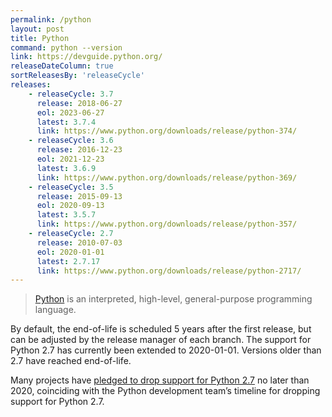 ```yaml
---
permalink: /python
layout: post
title: Python
command: python --version
link: https://devguide.python.org/
releaseDateColumn: true
sortReleasesBy: 'releaseCycle'
releases:
    - releaseCycle: 3.7
      release: 2018-06-27
      eol: 2023-06-27
      latest: 3.7.4
      link: https://www.python.org/downloads/release/python-374/
    - releaseCycle: 3.6
      release: 2016-12-23
      eol: 2021-12-23
      latest: 3.6.9
      link: https://www.python.org/downloads/release/python-369/
    - releaseCycle: 3.5
      release: 2015-09-13
      eol: 2020-09-13
      latest: 3.5.7
      link: https://www.python.org/downloads/release/python-357/
    - releaseCycle: 2.7
      release: 2010-07-03
      eol: 2020-01-01
      latest: 2.7.17
      link: https://www.python.org/downloads/release/python-2717/
---
```


> [Python](https://www.python.org/) is an interpreted, high-level, general-purpose programming language.

By default, the end-of-life is scheduled 5 years after the first release, but can be adjusted by the release manager of each branch. The support for Python 2.7 has currently been extended to 2020-01-01. Versions older than 2.7 have reached end-of-life.

Many projects have [pledged to drop support for Python 2.7](https://python3statement.org/) no later than 2020, coinciding with the Python development team’s timeline for dropping support for Python 2.7.
